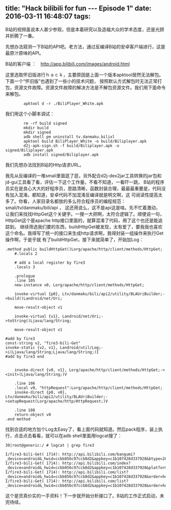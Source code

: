 title: "Hack bilibili for fun --- Episode 1"
date: 2016-03-11 16:48:07
tags:
---

B站的视频虽说本人甚少参观，但是本着研究以及造福大众的学术态度，还是光顾并折腾了一番。

先想办法窥测一下B站的API吧。老方法，通过反编译B站的安卓客户端进行，这是最原汁原味的API。

B站的客户端 ：　http://app.bilibili.com/images/android.html

这里选取怀旧版进行ｈａｃｋ，主要原因是上面一个版本apktool居然无法解包。下面一个“怀旧版”也遇到了一些小的技术问题，
按照默认方式解包时无法正常打包，资源文件故障。资源文件故障的解决方法是不解包资源文件。我们用下面命令来解包。

```
        apktool d -r ./BiliPlayer_White.apk  
```

我们用这个小脚本调试：

```
        rm -rf build signed
        mkdir build
        mkdir signed
        adb shell pm uninstall tv.danmaku.bilixl
        apktool build BiliPlayer_White -o build/Biliplayer.apk
        d2j-apk-sign.sh -f build/Biliplayer.apk -o signed/Biliplayer.apk
        adb install signed/Biliplayer.apk
```

我们先想办法找到B站的Http请求URL。

我先从反编译的一堆smali里面逛了逛，另外配合d2j-dex2jar工具转换的jar包和jd-gui工具看了看，评估一下这个工作量。不看不知道，一看吓一跳，
B站的程序员实在是良心大大的好程序员，思路清晰，函数封装合理，最最最重要是，代码没有加入混淆。都知道，安卓代码不加混淆反编译就是明文啊，这
可阅读性提高太多了。你看，人家目录名都放的多么符合程序员的编程规范： smali/tv/danmaku/bili/api ， 这还用说么，这不是api这是啥。先不忙着激动，
让我们来找找HttpGet这个关键字。一搜一大把啊，太符合逻辑了。顺便说一句，HttpGet这个是apache http接口里面的，就算混淆了代码，用了这个也还是能追踪到。
继续筛选我们要的东西，buildHttpGet被发现，太有爱了，要我我也喜欢这个命名。我得写了统一的接口来生成http请求啊，我得封装一组操作来执行Get操作啊，于是乎就
有了buildHttpGet，接下来就简单了，开始加Log：

```
.method public buildHttpGet()Lorg/apache/http/client/methods/HttpGet;
    #.locals 2

    # add a local register by fire3
    .locals 3

    .prologue
    .line 105
    new-instance v0, Lorg/apache/http/client/methods/HttpGet;

    invoke-virtual {p0}, Ltv/danmaku/bili/api2/utility/BLAUriBuilder;->build()Landroid/net/Uri;

    move-result-object v1

    invoke-virtual {v1}, Landroid/net/Uri;->toString()Ljava/lang/String;

    move-result-object v1

#add by fire3
const-string v2, "fire3-bili-Get"
invoke-static {v2, v1}, Landroid/util/Log;->i(Ljava/lang/String;Ljava/lang/String;)I
#add by fire3 end


    invoke-direct {v0, v1}, Lorg/apache/http/client/methods/HttpGet;-><init>(Ljava/lang/String;)V

    .line 106
    .local v0, "httpRequest":Lorg/apache/http/client/methods/HttpGet;
    invoke-direct {p0, v0}, Ltv/danmaku/bili/api2/utility/BLAUriBuilder;->setupRequest(Lorg/apache/http/HttpRequest;)V

    .line 108
    return-object v0
.end method
```

找到合适的地方加个Log太Easy了，看上面代码就知道。然后pack程序，装上执行，点击点击看看，就可以在adb shell里面用logcat搜了：

```
30|root@generic:/ # logcat | grep fire3                                       

I/fire3-bili-Get( 1714): http://api.bilibili.com/bangumi?_device=android&_hwid=ccbb856c97ccb8d2&appkey=c1b107428d337928&btype=2&platform=android&type=json&sign=1d1ddc1de2d3741a5d20206034852284
I/fire3-bili-Get( 1714): http://api.bilibili.com/index?_device=android&_hwid=ccbb856c97ccb8d2&appkey=c1b107428d337928&platform=android&type=json&v=2&sign=ebe01fa7223eb329c177792f5ace70da
I/fire3-bili-Get( 1714): http://api.bilibili.com/list?_device=android&_hwid=ccbb856c97ccb8d2&appkey=c1b107428d337928&order=hot&page=1&pagesize=8&platform=android&tid=145&type=json&sign=3f5a589a226ffacea56e4ac96b7d3583
I/fire3-bili-Get( 1714): http://api.bilibili.com/list?_device=android&_hwid=ccbb856c97ccb8d2&appkey=c1b107428d337928&order=hot&page=1&pagesize=8&platform=android&tid=145&type=json&sign=3f5a589a226ffacea56e4ac96b7d3583
```

这个是货真价实的一手资料！下一步就开始分析接口了。B站的工作正式启动，未完待续。
